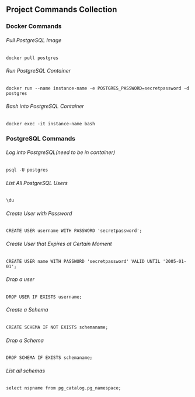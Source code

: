 ## Project Commands Collection

### Docker Commands

###### Pull PostgreSQL Image
	docker pull postgres

###### Run PostgreSQL Container
	docker run --name instance-name -e POSTGRES_PASSWORD=secretpassword -d postgres

###### Bash into PostgreSQL Container
	docker exec -it instance-name bash

### PostgreSQL Commands

###### Log into PostgreSQL(need to be in container)
	psql -U postgres

###### List All PostgreSQL Users
	\du

###### Create User with Password
	CREATE USER username WITH PASSWORD 'secretpassword';

###### Create User that Expires at Certain Moment
	CREATE USER name WITH PASSWORD 'secretpassword' VALID UNTIL '2005-01-01';

###### Drop a user
	DROP USER IF EXISTS username;

###### Create a Schema
	CREATE SCHEMA IF NOT EXISTS schemaname;

###### Drop a Schema
	DROP SCHEMA IF EXISTS schemaname;

###### List all schemas
	select nspname from pg_catalog.pg_namespace;
 
